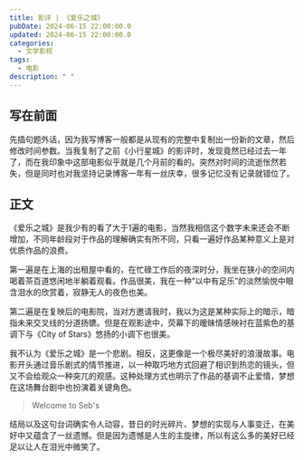 ```yaml
---
title: 影评 | 《爱乐之城》
pubDate: 2024-06-15 22:00:00.0
updated: 2024-06-15 22:00:00.0
categories:
  - 文学影视
tags:
  - 电影
description: " "
---
```

## 写在前面

先插句题外话，因为我写博客一般都是从现有的完整中复制出一份新的文章，然后修改时间参数。当我复制了之前《小行星城》的影评时，发现竟然已经过去一年了，而在我印象中这部电影似乎就是几个月前的看的。突然对时间的流逝怅然若失，但是同时也对我坚持记录博客一年有一丝庆幸，很多记忆没有记录就错位了。

## 正文

《爱乐之城》是我少有的看了大于1遍的电影，当然我相信这个数字未来还会不断增加，不同年龄段对于作品的理解确实有所不同，只看一遍好作品某种意义上是对优质作品的浪费。

第一遍是在上海的出租屋中看的，在忙碌工作后的夜深时分，我坐在狭小的空间内喝着茶百道悠闲地半躺着观看。作品很美，我在一种“以中有足乐”的淡然愉悦中眼含泪水的欣赏着，寂静无人的夜色也美。

第二遍是在复映后的电影院，当对方邀请我时，我以为这是某种实际上的暗示，暗指未来交叉线的分道扬镳。但是在观影途中，荧幕下的暧昧情感映衬在蓝紫色的基调下与《City of Stars》悠扬的小调下也很美。

我不认为《爱乐之城》是一个悲剧。相反，这更像是一个极尽美好的浪漫故事。电影开头通过音乐剧式的情节推进，以一种取巧地方式回避了相识到热恋的镜头，但又不会给观众一种突兀的观感。这种处理方式也明示了作品的基调不止爱情，梦想在这场舞台剧中也扮演着关键角色。

> Welcome to Seb's

结局以及这句台词确实令人动容，昔日的时光碎片、梦想的实现与人事变迁，在美好中又蕴含了一丝遗憾。但是因为遗憾是人生的主旋律，所以有这么多的美好已经足以让人在泪光中微笑了。